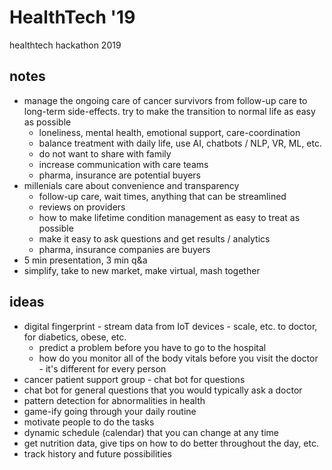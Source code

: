 # HealthTech '19

healthtech hackathon 2019

## notes

- manage the ongoing care of cancer survivors from follow-up care to long-term side-effects. try to make the transition to normal life as easy as possible
  - loneliness, mental health, emotional support, care-coordination
  - balance treatment with daily life, use AI, chatbots / NLP, VR, ML, etc.
  - do not want to share with family
  - increase communication with care teams
  - pharma, insurance are potential buyers
- millenials care about convenience and transparency
  - follow-up care, wait times, anything that can be streamlined
  - reviews on providers
  - how to make lifetime condition management as easy to treat as possible
  - make it easy to ask questions and get results / analytics
  - pharma, insurance companies are buyers
- 5 min presentation, 3 min q&a
- simplify, take to new market, make virtual, mash together

## ideas

- digital fingerprint - stream data from IoT devices - scale, etc. to doctor, for diabetics, obese, etc.
  - predict a problem before you have to go to the hospital
  - how do you monitor all of the body vitals before you visit the doctor - it's different for every person
- cancer patient support group - chat bot for questions
- chat bot for general questions that you would typically ask a doctor
- pattern detection for abnormalities in health
- game-ify going through your daily routine
- motivate people to do the tasks
- dynamic schedule (calendar) that you can change at any time
- get nutrition data, give tips on how to do better throughout the day, etc.
- track history and future possibilities
